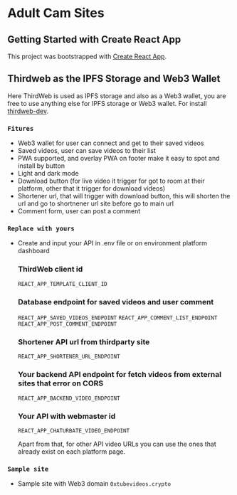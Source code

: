 # Adult Cam Sites

## Getting Started with Create React App

This project was bootstrapped with [Create React App](https://github.com/facebook/create-react-app).

## Thirdweb as the IPFS Storage and Web3 Wallet

Here ThirdWeb is used as IPFS storage and also as a Web3 wallet, you are free to use anything else for IPFS storage or Web3 wallet.
For install [thirdweb-dev](https://portal.thirdweb.com/react/v4/getting-started).

### `Fitures`

- Web3 wallet for user can connect and get to their saved videos
- Saved videos, user can save videos to their list
- PWA supported, and overlay PWA on footer make it easy to spot and install by button
- Light and dark mode
- Download button (for live video it trigger for got to room at their platform, other that it trigger for download videos)
- Shortener url, that will trigger with download button, this will shorten the url and go to shortnener url site before go to main url
- Comment form, user can post a comment

### `Replace with yours`

- Create and input your API in .env file or on environment platform dashboard

	### ThirdWeb client id
	`REACT_APP_TEMPLATE_CLIENT_ID`

	### Database endpoint for saved videos and user comment
	`REACT_APP_SAVED_VIDEOS_ENDPOINT`
	`REACT_APP_COMMENT_LIST_ENDPOINT`
	`REACT_APP_POST_COMMENT_ENDPOINT`

	### Shortener API url from thirdparty site
	`REACT_APP_SHORTENER_URL_ENDPOINT`

	### Your backend API endpoint for fetch videos from external sites that error on CORS
	`REACT_APP_BACKEND_VIDEO_ENDPOINT`

	### Your API with webmaster id
	`REACT_APP_CHATURBATE_VIDEO_ENDPOINT`

	Apart from that, for other API video URLs you can use the ones that already exist on each platform page.

### `Sample site`

- Sample site with Web3 domain `0xtubevideos.crypto`
